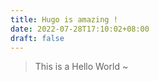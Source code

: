 ```yaml
---
title: Hugo is amazing !
date: 2022-07-28T17:10:02+08:00
draft: false
---
```


> This is a Hello World ~

